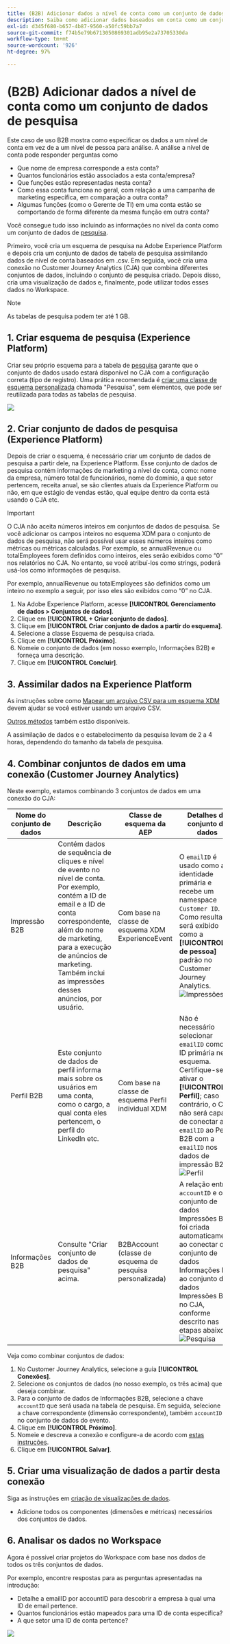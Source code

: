 ```yaml
---
title: (B2B) Adicionar dados a nível de conta como um conjunto de dados de pesquisa
description: Saiba como adicionar dados baseados em conta como um conjunto de dados de pesquisa ao CJA
exl-id: d345f680-b657-4b87-9560-a50fc59bb7a7
source-git-commit: f74b5e79b6713050869301adb95e2a73705330da
workflow-type: tm+mt
source-wordcount: '926'
ht-degree: 97%

---
```


# (B2B) Adicionar dados a nível de conta como um conjunto de dados de pesquisa

Este caso de uso B2B mostra como especificar os dados a um nível de conta em vez de a um nível de pessoa para análise. A análise a nível de conta pode responder perguntas como

* Que nome de empresa corresponde a esta conta?
* Quantos funcionários estão associados a esta conta/empresa?
* Que funções estão representadas nesta conta?
* Como essa conta funciona no geral, com relação a uma campanha de marketing específica, em comparação a outra conta?
* Algumas funções (como o Gerente de TI) em uma conta estão se comportando de forma diferente da mesma função em outra conta?

Você consegue tudo isso incluindo as informações no nível da conta como um conjunto de dados de [pesquisa](/help/getting-started/cja-glossary.md).

Primeiro, você cria um esquema de pesquisa na Adobe Experience Platform e depois cria um conjunto de dados de tabela de pesquisa assimilando dados de nível de conta baseados em .csv. Em seguida, você cria uma conexão no Customer Journey Analytics (CJA) que combina diferentes conjuntos de dados, incluindo o conjunto de pesquisa criado. Depois disso, cria uma visualização de dados e, finalmente, pode utilizar todos esses dados no Workspace.

>[!NOTE]
>
>As tabelas de pesquisa podem ter até 1 GB.

## 1. Criar esquema de pesquisa (Experience Platform)

Criar seu próprio esquema para a tabela de [pesquisa](/help/getting-started/cja-glossary.md) garante que o conjunto de dados usado estará disponível no CJA com a configuração correta (tipo de registro). Uma prática recomendada é [criar uma classe de esquema personalizada](https://experienceleague.adobe.com/docs/experience-platform/xdm/tutorials/create-schema-ui.html#create-new-class) chamada &quot;Pesquisa&quot;, sem elementos, que pode ser reutilizada para todas as tabelas de pesquisa.

![](assets/create-new-class.png)

## 2. Criar conjunto de dados de pesquisa (Experience Platform)

Depois de criar o esquema, é necessário criar um conjunto de dados de pesquisa a partir dele, na Experience Platform. Esse conjunto de dados de pesquisa contém informações de marketing a nível de conta, como: nome da empresa, número total de funcionários, nome do domínio, a que setor pertencem, receita anual, se são clientes atuais da Experience Platform ou não, em que estágio de vendas estão, qual equipe dentro da conta está usando o CJA etc.

>[!IMPORTANT]
>
>O CJA não aceita números inteiros em conjuntos de dados de pesquisa. Se você adicionar os campos inteiros no esquema XDM para o conjunto de dados de pesquisa, não será possível usar esses números inteiros como métricas ou métricas calculadas. Por exemplo, se annualRevenue ou totalEmployees forem definidos como inteiros, eles serão exibidos como “0” nos relatórios no CJA. No entanto, se você atribuí-los como strings, poderá usá-los como informações de pesquisa.

Por exemplo, annualRevenue ou totalEmployees são definidos como um inteiro no exemplo a seguir, por isso eles são exibidos como “0” no CJA.

1. Na Adobe Experience Platform, acesse **[!UICONTROL Gerenciamento de dados > Conjuntos de dados]**.
1. Clique em **[!UICONTROL + Criar conjunto de dados]**.
1. Clique em **[!UICONTROL Criar conjunto de dados a partir do esquema]**.
1. Selecione a classe Esquema de pesquisa criada.
1. Clique em **[!UICONTROL Próximo]**.
1. Nomeie o conjunto de dados (em nosso exemplo, Informações B2B) e forneça uma descrição.
1. Clique em **[!UICONTROL Concluir]**.

## 3. Assimilar dados na Experience Platform

As instruções sobre como [Mapear um arquivo CSV para um esquema XDM](https://experienceleague.adobe.com/docs/experience-platform/ingestion/tutorials/map-a-csv-file.html) devem ajudar se você estiver usando um arquivo CSV.

[Outros métodos](https://experienceleague.adobe.com/docs/experience-platform/ingestion/home.html) também estão disponíveis.

A assimilação de dados e o estabelecimento da pesquisa levam de 2 a 4 horas, dependendo do tamanho da tabela de pesquisa.

## 4. Combinar conjuntos de dados em uma conexão (Customer Journey Analytics)

Neste exemplo, estamos combinando 3 conjuntos de dados em uma conexão do CJA:

| Nome do conjunto de dados | Descrição | Classe de esquema da AEP | Detalhes do conjunto de dados |
| --- | --- | --- | --- |
| Impressão B2B | Contém dados de sequência de cliques e nível de evento no nível de conta. Por exemplo, contém a ID de email e a ID de conta correspondente, além do nome de marketing, para a execução de anúncios de marketing. Também inclui as impressões desses anúncios, por usuário. | Com base na classe de esquema XDM ExperienceEvent | O `emailID` é usado como a identidade primária e recebe um namespace `Customer ID`. Como resultado, será exibido como a **[!UICONTROL ID de pessoa]** padrão no Customer Journey Analytics. ![Impressões](assets/impressions-mixins.png) |
| Perfil B2B | Este conjunto de dados de perfil informa mais sobre os usuários em uma conta, como o cargo, a qual conta eles pertencem, o perfil do LinkedIn etc. | Com base na classe de esquema Perfil individual XDM | Não é necessário selecionar `emailID` como a ID primária neste esquema. Certifique-se de ativar o **[!UICONTROL Perfil]**; caso contrário, o CJA não será capaz de conectar a `emailID` ao Perfil B2B com a `emailID` nos dados de impressão B2B. ![Perfil](assets/profile-mixins.png) |
| Informações B2B | Consulte &quot;Criar conjunto de dados de pesquisa&quot; acima. | B2BAccount (classe de esquema de pesquisa personalizada) | A relação entre `accountID` e o conjunto de dados Impressões B2B foi criada automaticamente ao conectar o conjunto de dados Informações B2B ao conjunto de dados Impressões B2B no CJA, conforme descrito nas etapas abaixo. ![Pesquisa](assets/lookup-mixins.png) |

Veja como combinar conjuntos de dados:

1. No Customer Journey Analytics, selecione a guia **[!UICONTROL Conexões]**.
1. Selecione os conjuntos de dados (no nosso exemplo, os três acima) que deseja combinar.
1. Para o conjunto de dados de Informações B2B, selecione a chave `accountID` que será usada na tabela de pesquisa. Em seguida, selecione a chave correspondente (dimensão correspondente), também `accountID` no conjunto de dados do evento.
1. Clique em **[!UICONTROL Próximo]**.
1. Nomeie e descreva a conexão e configure-a de acordo com [estas instruções](/help/connections/create-connection.md).
1. Clique em **[!UICONTROL Salvar]**.

## 5. Criar uma visualização de dados a partir desta conexão

Siga as instruções em [criação de visualizações de dados](/help/data-views/create-dataview.md).

* Adicione todos os componentes (dimensões e métricas) necessários dos conjuntos de dados.

## 6. Analisar os dados no Workspace

Agora é possível criar projetos do Workspace com base nos dados de todos os três conjuntos de dados.

Por exemplo, encontre respostas para as perguntas apresentadas na introdução:

* Detalhe a emailID por accountID para descobrir a empresa à qual uma ID de email pertence.
* Quantos funcionários estão mapeados para uma ID de conta específica?
* A que setor uma ID de conta pertence?

![](assets/project-lookup.png)
